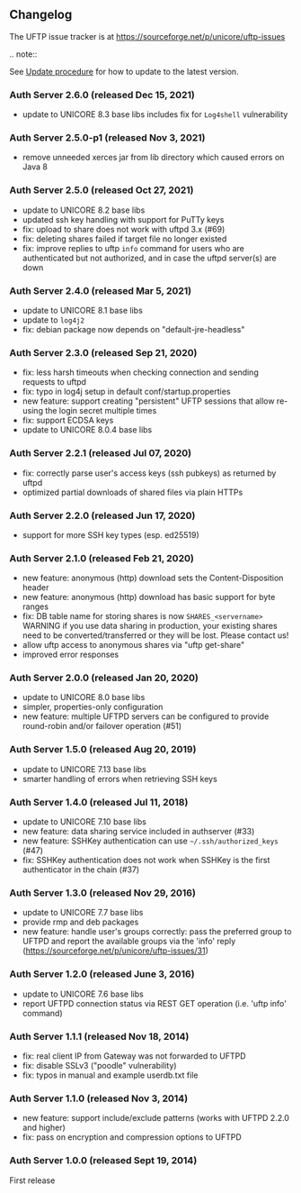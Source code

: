 Changelog
---------

The UFTP issue tracker is at
https://sourceforge.net/p/unicore/uftp-issues

.. note::

See [Update procedure](#update-procedure) for how to update to the latest version.


### Auth Server 2.6.0 (released Dec 15, 2021)

 - update to UNICORE 8.3 base libs
   includes fix for `Log4shell` vulnerability

### Auth Server 2.5.0-p1 (released Nov 3, 2021)

 - remove unneeded xerces jar from lib directory
   which caused errors on Java 8

### Auth Server 2.5.0 (released Oct 27, 2021)

 - update to UNICORE 8.2 base libs
 - updated ssh key handling with support for PuTTy keys
 - fix: upload to share does not work with uftpd 3.x (#69)
 - fix: deleting shares failed if target file no longer
   existed
 - fix: improve replies to uftp `info` command for users who
   are authenticated but not authorized, and in case
   the uftpd server(s) are down

### Auth Server 2.4.0 (released Mar 5, 2021)

 - update to UNICORE 8.1 base libs
 - update to ```log4j2```
 - fix: debian package now depends on "default-jre-headless"

### Auth Server 2.3.0 (released Sep 21, 2020)

 - fix: less harsh timeouts when checking connection
   and sending requests to uftpd
 - fix: typo in log4j setup in default conf/startup.properties
 - new feature: support creating "persistent" UFTP sessions
   that allow re-using the login secret multiple times
 - fix: support ECDSA keys
 - update to UNICORE 8.0.4 base libs
 
### Auth Server 2.2.1 (released Jul 07, 2020)

 - fix: correctly parse user's access keys (ssh pubkeys)
   as returned by uftpd
 - optimized partial downloads of shared files
   via plain HTTPs

### Auth Server 2.2.0 (released Jun 17, 2020)

 - support for more SSH key types (esp. ed25519)

### Auth Server 2.1.0 (released Feb 21, 2020)

 - new feature: anonymous (http) download sets the Content-Disposition header
 - new feature: anonymous (http) download has basic support for byte ranges
 - fix: DB table name for storing shares is now `SHARES_<servername>`
   WARNING if you use data sharing in production, your existing shares
   need to be converted/transferred or they will be lost.
   Please contact us!
 - allow uftp access to anonymous shares via "uftp get-share"
 - improved error responses

### Auth Server 2.0.0 (released Jan 20, 2020)

 - update to UNICORE 8.0 base libs
 - simpler, properties-only configuration
 - new feature: multiple UFTPD servers can be configured
   to provide round-robin and/or failover operation (#51)

### Auth Server 1.5.0 (released Aug 20, 2019)

 - update to UNICORE 7.13 base libs
 - smarter handling of errors when retrieving SSH keys
 
### Auth Server 1.4.0 (released Jul 11, 2018)

 - update to UNICORE 7.10 base libs
 - new feature: data sharing service included in authserver (#33)
 - new feature: SSHKey authentication can use ```~/.ssh/authorized_keys``` (#47)
 - fix: SSHKey authentication does not work when SSHKey is
   the first authenticator in the chain (#37)

### Auth Server 1.3.0 (released Nov 29, 2016)

 - update to UNICORE 7.7 base libs
 - provide rmp and deb packages
 - new feature: handle user's groups correctly: pass the
   preferred group to UFTPD and report the available groups via
   the 'info' reply (https://sourceforge.net/p/unicore/uftp-issues/31)

### Auth Server 1.2.0 (released June 3, 2016)

 - update to UNICORE 7.6 base libs
 - report UFTPD connection status via REST GET
   operation (i.e. 'uftp info' command)

### Auth Server 1.1.1 (released Nov 18, 2014)

 - fix: real client IP from Gateway was not forwarded
   to UFTPD
 - fix: disable SSLv3 ("poodle" vulnerability) 
 - fix: typos in manual and example userdb.txt file

### Auth Server 1.1.0 (released Nov 3, 2014)

 - new feature: support include/exclude patterns
   (works with UFTPD 2.2.0 and higher)
 - fix: pass on encryption and compression options to
   UFTPD

### Auth Server 1.0.0 (released Sept 19, 2014)

First release

